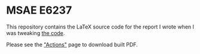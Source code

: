 # MSAE E6237

This repository contains the LaTeX source code for the report I wrote when I was tweaking
[the code](https://github.com/singularitti/vcsmd).

Please see the ["Actions"](https://github.com/singularitti/MSAE-E6237/actions) page to download built PDF.
